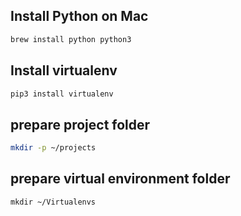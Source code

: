 ## Install Python on Mac

```sh
brew install python python3
```

## Install virtualenv

```sh
pip3 install virtualenv
```

## prepare project folder

```sh
mkdir -p ~/projects 
```

## prepare virtual environment folder 

```
mkdir ~/Virtualenvs
```
